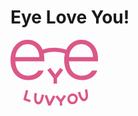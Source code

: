 
# Eye Love You!

<svg width="140" height="106" viewBox="0 0 140 106" fill="none" xmlns="http://www.w3.org/2000/svg">
<path d="M28.6086 64.5704C22.8256 64.5704 17.7703 63.23 13.4426 60.5491C9.15318 57.83 5.84044 54.0577 3.50426 49.2321C1.16809 44.3682 0 38.7959 0 32.515C0 26.2724 1.14894 20.6809 3.44682 15.7405C5.78299 10.8001 9.03835 6.95108 13.2129 4.19369C17.3872 1.39794 22.1362 0 27.4596 0C32.1703 0 36.5555 1.12981 40.615 3.38942C44.6746 5.64892 47.9299 9.09575 50.3811 13.7298C52.8703 18.3639 54.1151 24.0511 54.1151 30.7916V34.4682H7.81277C7.92772 39.1405 8.84681 43.2193 10.5703 46.7044C12.2936 50.1513 14.7064 52.8321 17.8086 54.747C20.9107 56.6236 24.5107 57.5619 28.6086 57.5619C32.5533 57.5619 35.8469 56.7385 38.4894 55.0917C41.1704 53.4448 43.1619 51.4725 44.464 49.1746H52.8513C51.9321 52.0852 50.3427 54.7087 48.0831 57.0448C45.8618 59.381 43.0853 61.2193 39.7533 62.5597C36.4214 63.9003 32.7065 64.5704 28.6086 64.5704ZM46.0724 27.6895C46.0724 23.8214 45.2873 20.3171 43.7172 17.1766C42.147 14.0362 39.9448 11.5851 37.1108 9.82343C34.3151 8.02348 31.1362 7.12344 27.5746 7.12344C23.898 7.12344 20.6043 8.04254 17.6936 9.88084C14.783 11.7191 12.466 14.2085 10.7425 17.349C9.05753 20.4895 8.10008 23.9363 7.87019 27.6895H46.0724Z" fill="#DC5788"/>
<path d="M63.7884 45.0353L71.624 55.4121L79.4596 45.0353L84.3656 48.3884L74.377 61.5888V70.3068H68.8709V61.5888L58.8823 48.3884L63.7884 45.0353Z" fill="#DC5788"/>
<path d="M114.495 64.5704C108.711 64.5704 103.656 63.23 99.3284 60.5491C95.0389 57.83 91.7262 54.0577 89.39 49.2321C87.0538 44.3682 85.8857 38.7959 85.8857 32.515C85.8857 26.2724 87.0347 20.6809 89.3326 15.7405C91.6688 10.8001 94.9241 6.95108 99.0986 4.19369C103.273 1.39794 108.022 0 113.345 0C118.056 0 122.441 1.12981 126.501 3.38942C130.56 5.64892 133.816 9.09575 136.266 13.7298C138.756 18.3639 140 24.0511 140 30.7916V34.4682H93.6985C93.8134 39.1405 94.7325 43.2193 96.456 46.7044C98.1794 50.1513 100.592 52.8321 103.694 54.747C106.796 56.6236 110.396 57.5619 114.495 57.5619C118.438 57.5619 121.733 56.7385 124.375 55.0917C127.056 53.4448 129.047 51.4725 130.35 49.1746H138.737C137.818 52.0852 136.229 54.7087 133.968 57.0448C131.747 59.381 128.971 61.2193 125.639 62.5597C122.307 63.9003 118.593 64.5704 114.495 64.5704ZM131.958 27.6895C131.958 23.8214 131.173 20.3171 129.602 17.1766C128.033 14.0362 125.831 11.5851 122.996 9.82343C120.201 8.02348 117.022 7.12344 113.461 7.12344C109.784 7.12344 106.49 8.04254 103.579 9.88084C100.669 11.7191 98.3517 14.2085 96.6283 17.349C94.9433 20.4895 93.9858 23.9363 93.7559 27.6895H131.958Z" fill="#DC5788"/>
<path d="M90.2189 16.296C77.3073 11.5735 63.1494 11.5223 50.2041 16.1515L52.4097 22.3195C63.9135 18.2059 76.4948 18.2513 87.9687 22.448L90.2189 16.296Z" fill="#DC5788"/>
<path d="M28.2705 81.5731L25.0262 93.9065L32.286 96.5266L31.3402 100.122L20.5391 96.2243L24.7291 80.2954L28.2705 81.5731Z" fill="#DC5788"/>
<path d="M43.3822 103.241C41.2932 102.77 39.8461 101.579 38.9914 99.6773C37.305 95.8796 37.5877 90.9594 38.4854 84.9015L42.2964 85.758C41.9692 87.8993 41.7184 89.8652 41.5898 91.6665C41.2868 95.2572 41.7488 98.8291 44.0254 99.3162C45.5828 99.6903 46.8213 98.6691 47.7259 96.1996C48.6266 93.7536 49.3434 90.8335 49.9182 87.471L53.7291 88.3287C53.154 91.4006 52.5021 94.0713 51.7733 96.3396C50.2661 100.888 47.5834 104.185 43.3822 103.241Z" fill="#DC5788"/>
<path d="M54.5562 89.2993L58.3503 88.1557L62.5829 99.8209L68.1981 88.9864L71.8133 90.7547L64.1167 105.545L60.3652 105.229L54.5562 89.2993Z" fill="#DC5788"/>
<path d="M75.0127 88.8534L80.5003 95.4843L85.445 88.291L88.7988 90.3488L82.4948 99.4997L82.7229 105.308L79.0575 105.506L78.8293 99.6974L71.8345 91.2629L75.0127 88.8534Z" fill="#DC5788"/>
<path d="M98.6794 89.864C96.0708 90.3782 94.3767 92.963 94.7447 95.5254C95.1126 98.0867 97.4356 99.8809 100.044 99.3668C102.653 98.8526 104.347 96.2678 103.979 93.7054C103.611 91.1429 101.288 89.3499 98.6794 89.864ZM91.097 96.2431C90.6554 93.1689 91.8502 90.084 94.1723 88.0699C95.3317 87.051 96.6402 86.4098 98.1408 86.1133C101.119 85.5274 104.031 86.6298 105.907 88.9428C106.833 90.1017 107.406 91.45 107.627 92.9865C108.068 96.0607 106.851 99.1515 104.552 101.161C103.392 102.18 102.084 102.821 100.583 103.116C97.6049 103.703 94.6696 102.605 92.8173 100.288C91.8913 99.1291 91.3178 97.7808 91.097 96.2431Z" fill="#DC5788"/>
<path d="M119.269 97.9867C117.245 98.6879 115.504 98.3973 114.005 97.1549C111.031 94.6607 109.35 90.1076 107.764 84.2062L111.455 82.9285C112.007 85.0203 112.558 86.9133 113.151 88.5934C114.292 91.9688 116.1 94.916 118.296 94.1313C119.813 93.6312 120.503 92.0524 120.331 89.3581C120.165 86.6874 119.65 83.6897 118.838 80.3743L122.529 79.0966C123.228 82.1532 123.702 84.8921 123.949 87.3122C124.407 92.19 123.338 96.5784 119.269 97.9867Z" fill="#DC5788"/>
</svg>

